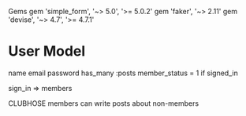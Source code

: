 Gems
gem 'simple_form', '~> 5.0', '>= 5.0.2'
gem 'faker', '~> 2.11'
gem 'devise', '~> 4.7', '>= 4.7.1'

# User Model

name
email
password
has_many :posts
member_status = 1 if signed_in

sign_in => members

CLUBHOSE
members can write posts about non-members
